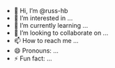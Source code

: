 - 👋 Hi, I’m @russ-hb
- 👀 I’m interested in ...
- 🌱 I’m currently learning ...
- 💞️ I’m looking to collaborate on ...
- 📫 How to reach me ...
- 😄 Pronouns: ...
- ⚡ Fun fact: ...

<!---
russ-hb/russ-hb is a ✨ special ✨ repository because its `README.md` (this file) appears on your GitHub profile.
You can click the Preview link to take a look at your changes.
--->
